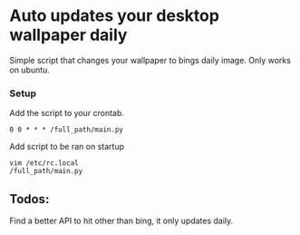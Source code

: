 # Auto updates your desktop wallpaper daily
Simple script that changes your wallpaper to bings daily image.
Only works on ubuntu.

### Setup
Add the script to your crontab.
```
0 0 * * * /full_path/main.py
```
Add script to be ran on startup
```
vim /etc/rc.local
/full_path/main.py
```
## Todos:
Find a better API to hit other than bing, it only updates
daily.
